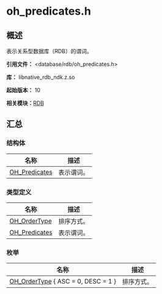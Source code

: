 # oh_predicates.h


## 概述

表示关系型数据库（RDB）的谓词。

**引用文件：** <database/rdb/oh_predicates.h>

**库：** libnative_rdb_ndk.z.so

**起始版本：** 10

**相关模块：**[RDB](_r_d_b.md)


## 汇总


### 结构体

| 名称 | 描述 |
| -------- | -------- |
| [OH_Predicates](_o_h___predicates.md) | 表示谓词。 |


### 类型定义

| 名称 | 描述 |
| -------- | -------- |
| [OH_OrderType](_r_d_b.md#oh_ordertype) | 排序方式。 |
| [OH_Predicates](_r_d_b.md#oh_predicates) | 表示谓词。 |


### 枚举

| 名称 | 描述 |
| -------- | -------- |
| [OH_OrderType](_r_d_b.md#oh_ordertype-1) { ASC = 0, DESC = 1 } | 排序方式。 |
